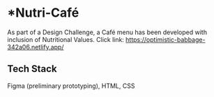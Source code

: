 # *Nutri-Café

As part of a Design Challenge, a Café menu has been developed with inclusion of Nutritional Values. Click link: https://optimistic-babbage-342a06.netlify.app/

## Tech Stack

Figma (preliminary prototyping), HTML, CSS
